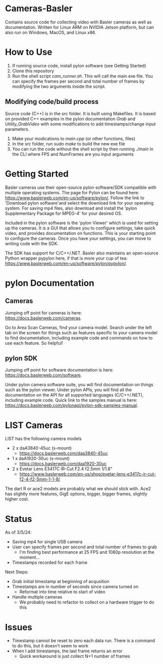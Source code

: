 # Cameras-Basler
Contains source code for collecting video with Basler cameras as well as documentation. Written for Linux ARM on NVIDIA Jetson platform, but can also run on Windows, MacOS, and Linux x86.

# How to Use
1. If running source code, install pylon software (see Getting Started)
2. Clone this repository
3. Run the shell script *cam_runner.sh*. This will call the main exe file. You can specify the frames per second and total number of frames by modifying the two arguments inside the script.

## Modifying code/build process
Source code (C++) is in the *src* folder. It is built using Makefiles. It is based on provided C++ examples in the pylon documentation *Grab* and *Utility_GrabVideo* with some modifications to add timestamps/change input parameters. 
1. Make your modications to *main.cpp* (or other functions, files)
2. In the *src* folder, run *sudo make* to build the new exe file
3. You can run the code without the shell script by then running *./main <FPS> <NumFrames>* in the CLI where FPS and NumFrames are you input arguments

# Getting Started
Basler cameras use their open-source pylon software/SDK compatible with multiple operating systems. The page for Pylon can be found here:
https://www.baslerweb.com/en-us/software/pylon/. Follow the link to 'Download pylon software'and select the download link for your operating system. For saving mp4 files, also download and install the 'pylon Supplementary Package for MPEG-4' for your desired OS. 

Included in the pylon software is the 'pylon Viewer' which is used for setting up the cameras. It is a GUI that allows you to configure settings, take quick video, and provides documentation on functions. This is your starting point to configure the cameras. Once you have your settings, you can move to writing code with the SDK. 

The SDK has support for C/C++/.NET. Basler also maintains an open-source Python wrapper pypylon here, if that is more your cup of tea: https://www.baslerweb.com/en-us/software/pylon/pypylon/. 

# pylon Documentation 
## Cameras
Jumping off point for cameras is here: https://docs.baslerweb.com/cameras. 

Go to Area Scan Cameras, find your camera model. Search under the left tab on the screen for things such as features specific to your camera model to find documentation, including example code and commands on how to use each feature. So helpful!

## pylon SDK
Jumping off point for software documentation is here: https://docs.baslerweb.com/software. 

Under pylon camera software suite, you will find documentation on things such as the pylon viewer. Under pylon APIs, you will find all the documentation on the API for all supported languages (C/C++/.NET), including example code. Quick link to the samples manual is here: https://docs.baslerweb.com/pylonapi/pylon-sdk-samples-manual.


# LIST Cameras
LIST has the following camera models
- 2 x daA3840-45uc (s-mount)
    - https://docs.baslerweb.com/daa3840-45uc 
- 1 x daA1920-30uc (s-mount)
    - https://docs.baslerweb.com/daa1920-30uc
- 2 x Evetar Lens E3417C IR-Cut F2.4 f2.5mm 1/1.8"
    - https://www.baslerweb.com/en-us/shop/evetar-lens-e3417c-ir-cut-f2-4-f2-5mm-1-1-8/ 

The dart R or ace2 models are probably what we should stick with. Ace2 has slightly more features, GigE options, bigger, bigger frames, slightly higher cost.


# Status
As of 3/5/24:
- Saving mp4 for single USB camera
- User can specify frames per second and total number of frames to grab
    - I'm finding best performance at 25 FPS and 1080p resolution at the moment...
- Timestamps recorded for each frame

Next Steps:
- Grab initial timestamp at beginning of acqusition
- Timestamps are in number of seconds since camera turned on
    - Reformat into time relative to start of video
- Handle multiple cameras
    - We probably need to refactor to collect on a hardware trigger to do this

# Issues
- Timestamp cannot be reset to zero each data run. There is a command to do this, but it doesn't seem to work
- When I add timestamps, the last frame returns an error
    - Quick workaround is just collect N+1 number of frames
